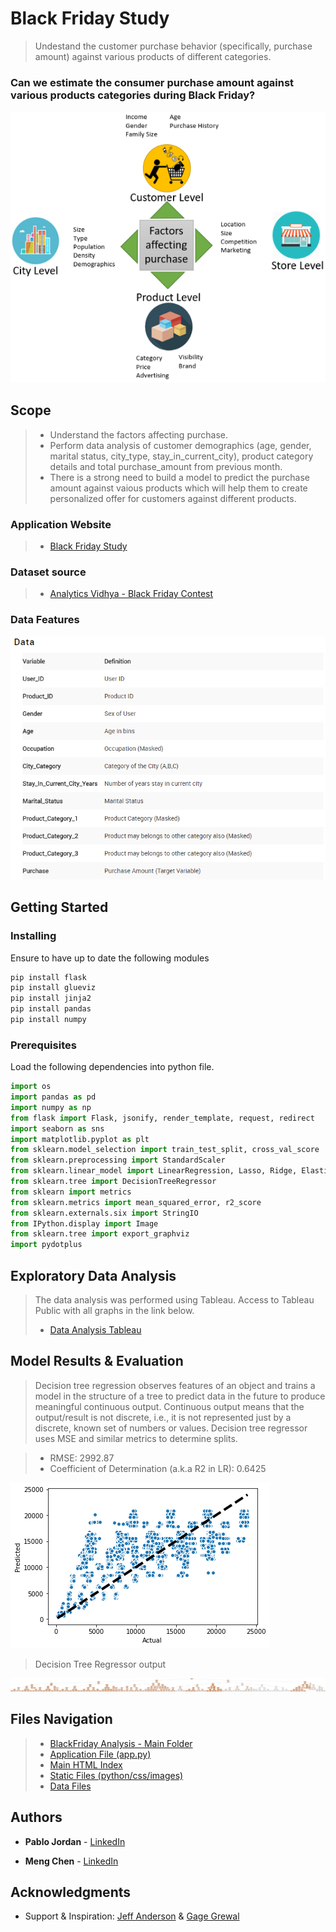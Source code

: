 # Black Friday Study

> Undestand the customer purchase behavior (specifically, purchase amount) against various products of different categories. 

### Can we estimate the consumer purchase amount against various products categories during Black Friday?

![](https://github.com/pablojordan/BlackFriday_Study/blob/master/BlackFriday_Analysis/static/images/Main.png)

## Scope

>* Understand the factors affecting purchase.
>* Perform data analysis of customer demographics (age, gender, marital status, city_type, stay_in_current_city), product category details and total purchase_amount from previous month.
>* There is a strong need to build a model to predict the purchase amount against vaious products which will help them to create personalized offer for customers against different products. 

### Application Website
>* [Black Friday Study](https://blackfridaystudy.herokuapp.com/)

### Dataset source
>* [ Analytics Vidhya - Black Friday Contest](https://datahack.analyticsvidhya.com/contest/black-friday/)

### Data Features
![](https://github.com/pablojordan/BlackFriday_Study/blob/master/BlackFriday_Analysis/static/images/Data.png)

## Getting Started

### Installing

Ensure to have up to date the following modules

```python
pip install flask
pip install glueviz
pip install jinja2
pip install pandas
pip install numpy
```

### Prerequisites

Load the following dependencies into python file. 
```python
import os
import pandas as pd
import numpy as np
from flask import Flask, jsonify, render_template, request, redirect
import seaborn as sns
import matplotlib.pyplot as plt
from sklearn.model_selection import train_test_split, cross_val_score
from sklearn.preprocessing import StandardScaler
from sklearn.linear_model import LinearRegression, Lasso, Ridge, ElasticNet
from sklearn.tree import DecisionTreeRegressor  
from sklearn import metrics
from sklearn.metrics import mean_squared_error, r2_score
from sklearn.externals.six import StringIO  
from IPython.display import Image  
from sklearn.tree import export_graphviz
import pydotplus

```
## Exploratory Data Analysis
> The data analysis was performed using Tableau. Access to Tableau Public with all graphs in the link below.
>* [Data Analysis Tableau](https://public.tableau.com/profile/pablo.jordan#!/)


## Model Results & Evaluation

> Decision tree regression observes features of an object and trains a model in the structure of a tree to predict data in the future to produce meaningful continuous output. Continuous output means that the output/result is not discrete, i.e., it is not represented just by a discrete, known set of numbers or values. Decision tree regressor uses MSE and similar metrics to determine splits.

>* RMSE: 2992.87
>* Coefficient of Determination (a.k.a R2 in LR): 0.6425

![](https://github.com/pablojordan/BlackFriday_Study/blob/master/BlackFriday_Analysis/static/images/regressor.png)

> Decision Tree Regressor output 

![](https://github.com/pablojordan/BlackFriday_Study/blob/master/BlackFriday_Analysis/static/images/regressor_tree.png)

## Files Navigation

>* [BlackFriday Analysis - Main Folder](https://github.com/pablojordan/BlackFriday_Study)
>* [Application File (app.py)](https://github.com/pablojordan/BlackFriday_Study/tree/master/BlackFriday_Analysis)
>* [Main HTML Index](https://github.com/pablojordan/BlackFriday_Study/tree/master/BlackFriday_Analysis/templates)
>* [Static Files (python/css/images)](https://github.com/pablojordan/BlackFriday_Study/tree/master/BlackFriday_Analysis/static)
>* [Data Files](https://github.com/pablojordan/BlackFriday_Study/tree/master/BlackFriday_Analysis/data)


## Authors

* **Pablo Jordan** - [LinkedIn](https://www.linkedin.com/in/pablojordanmba/)

* **Meng Chen** - [LinkedIn](https://www.linkedin.com/in/meng-chen-86405749/)


## Acknowledgments

* Support & Inspiration: [Jeff Anderson](https://www.linkedin.com/in/jeff-h-anderson-solution/) & [Gage Grewal](https://www.linkedin.com/in/gage-grewal/) 

